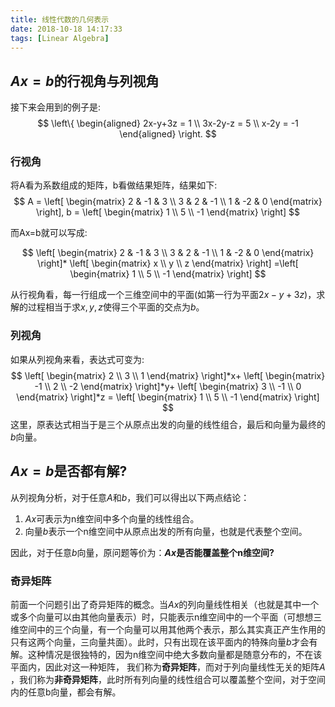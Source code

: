 ```yaml
---
title: 线性代数的几何表示
date: 2018-10-18 14:17:33
tags: [Linear Algebra]
---
```


## $Ax=b$的行视角与列视角
接下来会用到的例子是:
$$ \left\{
\begin{aligned}
2x-y+3z =  1 \\
3x-2y-z = 5 \\
  x-2y = -1
\end{aligned}
\right.
$$

### 行视角
将A看为系数组成的矩阵，b看做结果矩阵，结果如下:
$$
A = \left[
\begin{matrix}
2 & -1 & 3 \\
3 & 2 & -1 \\
1 & -2 & 0 
\end{matrix}
\right],
b = \left[
\begin{matrix}
1 \\
5 \\
-1 
\end{matrix}
\right] 
$$

而Ax=b就可以写成:

$$
\left[
\begin{matrix}
2 & -1 & 3 \\
3 & 2 & -1 \\
1 & -2 & 0 
\end{matrix}
\right]*
\left[
\begin{matrix}
x \\
y \\
z 
\end{matrix}
\right] 
=\left[
\begin{matrix}
1 \\
5 \\
-1 
\end{matrix}
\right]   
$$

从行视角看，每一行组成一个三维空间中的平面(如第一行为平面$2x-y+3z$)，求解的过程相当于求$x,y,z$使得三个平面的交点为$b$。

### 列视角
如果从列视角来看，表达式可变为:
$$
\left[
\begin{matrix}
2 \\
3 \\
1 
\end{matrix}
\right]*x+
\left[
\begin{matrix}
-1 \\
2 \\
-2 
\end{matrix}
\right]*y+
\left[
\begin{matrix}
3 \\
-1 \\
0 
\end{matrix}
\right]*z = 
\left[
\begin{matrix}
1 \\
5 \\
-1 
\end{matrix}
\right]            
$$
这里，原表达式相当于是三个从原点出发的向量的线性组合，最后和向量为最终的$b$向量。

## $Ax=b$是否都有解?
从列视角分析，对于任意$A$和$b$，我们可以得出以下两点结论：

1. $Ax$可表示为n维空间中多个向量的线性组合。
2. 向量$b$表示一个n维空间中从原点出发的所有向量，也就是代表整个空间。

因此，对于任意$b$向量，原问题等价为：**$Ax$是否能覆盖整个n维空间?**


### 奇异矩阵
前面一个问题引出了奇异矩阵的概念。当$Ax$的列向量线性相关（也就是其中一个或多个向量可以由其他向量表示）时，只能表示n维空间中的一个平面（可想想三维空间中的三个向量，有一个向量可以用其他两个表示，那么其实真正产生作用的只有这两个向量，三向量共面）。此时，只有出现在该平面内的特殊向量$b$才会有解。这种情况是很独特的，因为n维空间中绝大多数向量都是随意分布的，不在该平面内，因此对这一种矩阵， 我们称为**奇异矩阵**，而对于列向量线性无关的矩阵$A$ ，我们称为**非奇异矩阵**，此时所有列向量的线性组合可以覆盖整个空间，对于空间内的任意b向量，都会有解。


